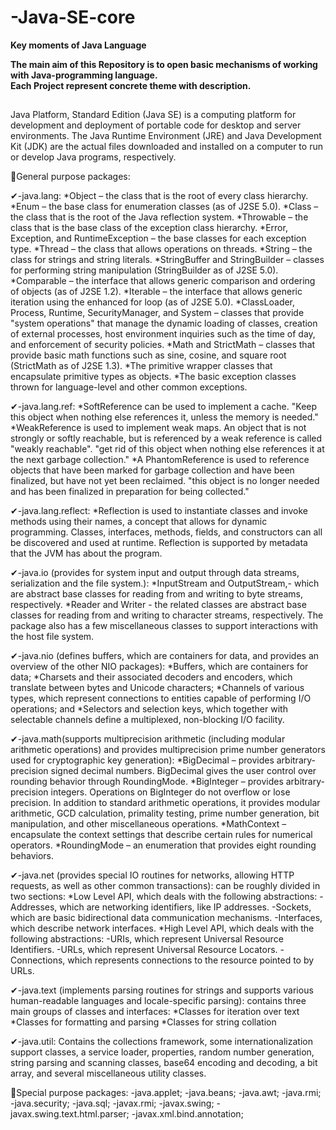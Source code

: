 # -Java-SE-core
**Key moments of Java Language**

**The main aim of this Repository is to open basic mechanisms of working with Java-programming language.  
Each Project represent concrete theme with description.**
##

Java Platform, Standard Edition (Java SE) is a computing platform for development and deployment of portable code for desktop and server environments. 
The Java Runtime Environment (JRE) and Java Development Kit (JDK) are the actual files downloaded and installed on a computer to run or develop Java programs, respectively.

👀General purpose packages:

✔-java.lang:
  *Object – the class that is the root of every class hierarchy.
  *Enum – the base class for enumeration classes (as of J2SE 5.0).
  *Class – the class that is the root of the Java reflection system.
  *Throwable – the class that is the base class of the exception class hierarchy.
  *Error, Exception, and RuntimeException – the base classes for each exception type.
  *Thread – the class that allows operations on threads.
  *String – the class for strings and string literals.
  *StringBuffer and StringBuilder – classes for performing string manipulation (StringBuilder as of J2SE 5.0).
  *Comparable – the interface that allows generic comparison and ordering of objects (as of J2SE 1.2).
  *Iterable – the interface that allows generic iteration using the enhanced for loop (as of J2SE 5.0).
  *ClassLoader, Process, Runtime, SecurityManager, and System – classes that provide "system operations" that manage the dynamic loading of classes, creation of external processes, host environment inquiries such as the time of day, and enforcement of security policies.
  *Math and StrictMath – classes that provide basic math functions such as sine, cosine, and square root (StrictMath as of J2SE 1.3).
  *The primitive wrapper classes that encapsulate primitive types as objects.
  *The basic exception classes thrown for language-level and other common exceptions.

✔-java.lang.ref:
  *SoftReference can be used to implement a cache. "Keep this object when nothing else references it, unless the memory is needed."
  *WeakReference is used to implement weak maps. An object that is not strongly or softly reachable, but is referenced by a weak reference is called "weakly reachable". "get rid of this object when nothing else references it at the next garbage collection."
  *A PhantomReference is used to reference objects that have been marked for garbage collection and have been finalized, but have not yet been reclaimed. "this object is no longer needed and has been finalized in preparation for being collected."

✔-java.lang.reflect:
  *Reflection is used to instantiate classes and invoke methods using their names, a concept that allows for dynamic programming. Classes, interfaces, methods, fields, and constructors can all be discovered and used at runtime. Reflection is supported by metadata that the JVM has about the program.

✔-java.io (provides for system input and output through data streams, serialization and the file system.):
  *InputStream and OutputStream,- which are abstract base classes for reading from and writing to byte streams, respectively. 
  *Reader and Writer - the related classes  are abstract base classes for reading from and writing to character streams, respectively. The package also has a few miscellaneous classes to support interactions with the host file system.

✔-java.nio (defines buffers, which are containers for data, and provides an overview of the other NIO packages):
  *Buffers, which are containers for data;
  *Charsets and their associated decoders and encoders, which translate between bytes and Unicode characters;
  *Channels of various types, which represent connections to entities capable of performing I/O operations; and
  *Selectors and selection keys, which together with selectable channels define a multiplexed, non-blocking I/O facility.

✔-java.math(supports multiprecision arithmetic (including modular arithmetic operations) and provides multiprecision prime number generators used for cryptographic key generation):
  *BigDecimal – provides arbitrary-precision signed decimal numbers. BigDecimal gives the user control over rounding behavior through RoundingMode.
  *BigInteger – provides arbitrary-precision integers. Operations on BigInteger do not overflow or lose precision. In addition to standard arithmetic operations, it provides modular arithmetic, GCD calculation, primality testing, prime number generation, bit manipulation, and other miscellaneous operations.
  *MathContext – encapsulate the context settings that describe certain rules for numerical operators.
  *RoundingMode – an enumeration that provides eight rounding behaviors.

✔-java.net (provides special IO routines for networks, allowing HTTP requests, as well as other common transactions):
can be roughly divided in two sections:
  *Low Level API, which deals with the following abstractions:
    -Addresses, which are networking identifiers, like IP addresses.
    -Sockets, which are basic bidirectional data communication mechanisms.
    -Interfaces, which describe network interfaces.
  *High Level API, which deals with the following abstractions:
    -URIs, which represent Universal Resource Identifiers.
    -URLs, which represent Universal Resource Locators.
    -Connections, which represents connections to the resource pointed to by URLs.

✔-java.text (implements parsing routines for strings and supports various human-readable languages and locale-specific parsing):
contains three main groups of classes and interfaces:
  *Classes for iteration over text
  *Classes for formatting and parsing
  *Classes for string collation


✔-java.util:
Contains the collections framework, some internationalization support classes, a service loader, properties, random number generation, string parsing and scanning classes, base64 encoding and decoding, a bit array, and several miscellaneous utility classes.

👀Special purpose packages:
-java.applet;
-java.beans;
-java.awt;
-java.rmi;
-java.security;
-java.sql;
-javax.rmi;
-javax.swing;
-javax.swing.text.html.parser;
-javax.xml.bind.annotation;

